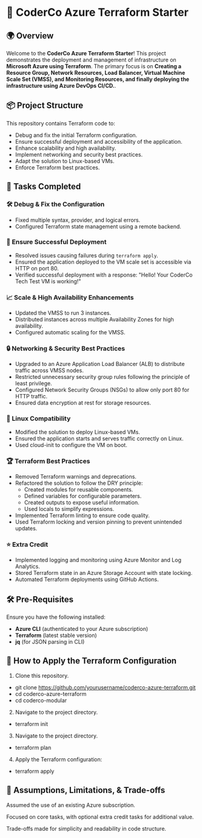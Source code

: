 # 🚀 CoderCo Azure Terraform Starter

## 🌍 Overview

Welcome to the **CoderCo Azure Terraform Starter**! This project demonstrates the deployment and management of infrastructure on **Microsoft Azure using Terraform**. The primary focus is on **Creating a Resource Group, Network Resources, Load Balancer, Virtual Machine Scale Set (VMSS), and Monitoring Resources, and finally deploying the infrastructure using Azure DevOps CI/CD.**.

## 📦 Project Structure

This repository contains Terraform code to:
- Debug and fix the initial Terraform configuration.
- Ensure successful deployment and accessibility of the application.
- Enhance scalability and high availability.
- Implement networking and security best practices.
- Adapt the solution to Linux-based VMs.
- Enforce Terraform best practices.

## 📌 Tasks Completed

### 🛠️ Debug & Fix the Configuration

- Fixed multiple syntax, provider, and logical errors.
- Configured Terraform state management using a remote backend.

### 🚀 Ensure Successful Deployment

- Resolved issues causing failures during `terraform apply`.
- Ensured the application deployed to the VM scale set is accessible via HTTP on port 80.
- Verified successful deployment with a response: "Hello! Your CoderCo Tech Test VM is working!"

### 📈 Scale & High Availability Enhancements

- Updated the VMSS to run 3 instances.
- Distributed instances across multiple Availability Zones for high availability.
- Configured automatic scaling for the VMSS.

### 🔒 Networking & Security Best Practices

- Upgraded to an Azure Application Load Balancer (ALB) to distribute traffic across VMSS nodes.
- Restricted unnecessary security group rules following the principle of least privilege.
- Configured Network Security Groups (NSGs) to allow only port 80 for HTTP traffic.
- Ensured data encryption at rest for storage resources.

### 🐧 Linux Compatibility

- Modified the solution to deploy Linux-based VMs.
- Ensured the application starts and serves traffic correctly on Linux.
- Used cloud-init to configure the VM on boot.

### 🏆 Terraform Best Practices

- Removed Terraform warnings and deprecations.
- Refactored the solution to follow the DRY principle:
  - Created modules for reusable components.
  - Defined variables for configurable parameters.
  - Created outputs to expose useful information.
  - Used locals to simplify expressions.
- Implemented Terraform linting to ensure code quality.
- Used Terraform locking and version pinning to prevent unintended updates.

### ⭐ Extra Credit

- Implemented logging and monitoring using Azure Monitor and Log Analytics.
- Stored Terraform state in an Azure Storage Account with state locking.
- Automated Terraform deployments using GitHub Actions.

## 🛠 Pre-Requisites

Ensure you have the following installed:
- **Azure CLI** (authenticated to your Azure subscription)
- **Terraform** (latest stable version)
- **jq** (for JSON parsing in CLI)

## 🚀 How to Apply the Terraform Configuration

1. Clone this repository.
- git clone https://github.com/yourusername/coderco-azure-terraform.git
- cd coderco-azure-terraform
- cd coderco-modular

2. Navigate to the project directory.
 - terraform init

3. Navigate to the project directory.
 - terraform plan

4. Apply the Terraform configuration:
- terraform apply

## 📄 Assumptions, Limitations, & Trade-offs
Assumed the use of an existing Azure subscription.

Focused on core tasks, with optional extra credit tasks for additional value.

Trade-offs made for simplicity and readability in code structure.
